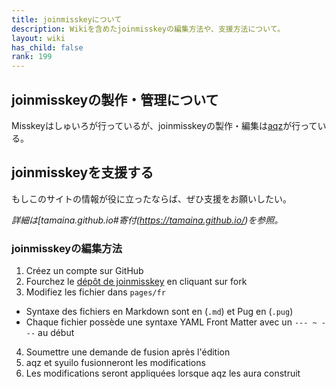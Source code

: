 ```yaml
---
title: joinmisskeyについて
description: Wikiを含めたjoinmisskeyの編集方法や、支援方法について。
layout: wiki
has_child: false
rank: 199
---
```

## joinmisskeyの製作・管理について
Misskeyはしゅいろが行っているが、joinmisskeyの製作・編集は[aqz](../culture/users/aqz/)が行っている。

## joinmisskeyを支援する
もしこのサイトの情報が役に立ったならば、ぜひ支援をお願いしたい。

*詳細は[tamaina.github.io#寄付(https://tamaina.github.io/)を参照。*

### joinmisskeyの編集方法
1. Créez un compte sur GitHub
2. Fourchez le [dépôt de joinmisskey](https://github.com/joinmisskey/joinmisskey.github.io) en cliquant sur fork
3. Modifiez les fichier dans `pages/fr`
  * Syntaxe des fichiers en Markdown sont en (`.md`) et Pug en (`.pug`)
  * Chaque fichier possède une syntaxe YAML Front Matter avec un `--- ~ ---` au début
4. Soumettre une demande de fusion après l'édition
5. aqz et syuilo fusionneront les modifications
6. Les modifications seront appliquées lorsque aqz les aura construit
